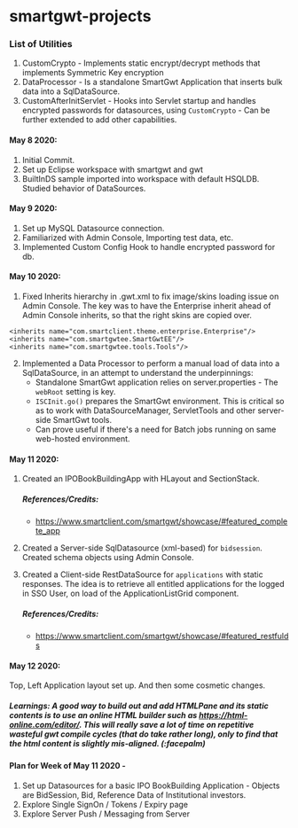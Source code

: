 # smartgwt-projects

### List of Utilities
1. CustomCrypto - Implements static encrypt/decrypt methods that implements Symmetric Key encryption
2. DataProcessor - Is a standalone SmartGwt Application that inserts bulk data into a SqlDataSource.
3. CustomAfterInitServlet - Hooks into Servlet startup and handles encrypted passwords for datasources, using ```CustomCrypto``` - Can be further extended to add other capabilities. 

#### May 8 2020:       
1. Initial Commit.  
2. Set up Eclipse workspace with smartgwt and gwt 
3. BuiltInDS sample imported into workspace with default HSQLDB. Studied behavior of DataSources.

#### May 9 2020:
1. Set up MySQL Datasource connection.
2. Familiarized with Admin Console, Importing test data, etc.
3. Implemented Custom Config Hook to handle encrypted password for db.
                  
#### May 10 2020:
1. Fixed Inherits hierarchy in .gwt.xml to fix image/skins loading issue on Admin Console.
  The key was to have the Enterprise inherit ahead of Admin Console inherits, so that the right skins are copied over.
  ```
  <inherits name="com.smartclient.theme.enterprise.Enterprise"/>
  <inherits name="com.smartgwtee.SmartGwtEE"/>
  <inherits name="com.smartgwtee.tools.Tools"/>
  ```
2. Implemented a Data Processor to perform a manual load of data into a SqlDataSource, in an attempt to understand the underpinnings:
    - Standalone SmartGwt application relies on server.properties - The ```webRoot``` setting is key.
    - ```ISCInit.go()``` prepares the SmartGwt environment. This is critical so as to work with DataSourceManager, ServletTools and other server-side SmartGwt tools.
    - Can prove useful if there's a need for Batch jobs running on same web-hosted environment. 


#### May 11 2020:
1. Created an IPOBookBuildingApp with HLayout and SectionStack. 
   ##### References/Credits: 
   - https://www.smartclient.com/smartgwt/showcase/#featured_complete_app

2. Created a Server-side SqlDatasource (xml-based) for ```bidsession```. Created schema objects using Admin Console.

3. Created a Client-side RestDataSource for ```applications``` with static responses. The idea is to retrieve all entitled applications for the logged in SSO User, on load of the ApplicationListGrid component. 
   ##### References/Credits:
   - https://www.smartclient.com/smartgwt/showcase/#featured_restfulds 


#### May 12 2020:
Top, Left Application layout set up. And then some cosmetic changes. 
##### Learnings: A good way to build out and add HTMLPane and its static contents is to use an online HTML builder such as https://html-online.com/editor/. This will really save a lot of time on repetitive wasteful gwt compile cycles (that do take rather long), only to find that the html content is slightly mis-aligned. (:facepalm)



#### Plan for Week of May 11 2020 -
1. Set up Datasources for a basic IPO BookBuilding Application - Objects are BidSession, Bid, Reference Data of Institutional investors.
2. Explore Single SignOn / Tokens / Expiry page
3. Explore Server Push / Messaging from Server
